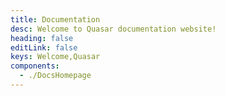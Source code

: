 ```yaml
---
title: Documentation
desc: Welcome to Quasar documentation website!
heading: false
editLink: false
keys: Welcome,Quasar
components:
  - ./DocsHomepage
---
```


<docs-homepage />
